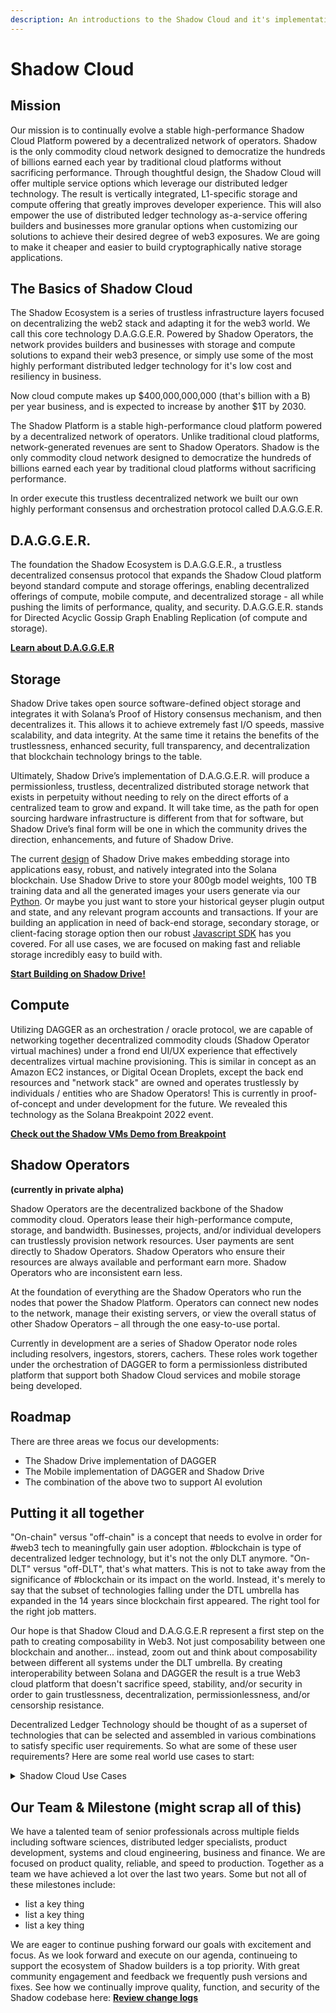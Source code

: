 ```yaml
---
description: An introductions to the Shadow Cloud and it's implementations
---
```


# **Shadow Cloud**

## **Mission**

Our mission is to continually evolve a stable high-performance Shadow Cloud Platform powered by a decentralized network of operators. Shadow is the only commodity cloud network designed to democratize the hundreds of billions earned each year by traditional cloud platforms without sacrificing performance. Through thoughtful design, the Shadow Cloud will offer multiple service options which leverage our distributed ledger technology. The result is vertically integrated, L1-specific storage and compute offering that greatly improves developer experience. This will also empower the use of distributed ledger technology as-a-service offering builders and businesses more granular options when customizing our solutions to achieve their desired degree of web3 exposures. We are going to make it cheaper and easier to build cryptographically native storage applications.

## **The Basics of Shadow Cloud**
The Shadow Ecosystem is a series of trustless infrastructure layers focused on decentralizing the web2 stack and adapting it for the web3 world. We call this core technology D.A.G.G.E.R. Powered by Shadow Operators, the network provides builders and businesses with storage and compute solutions to expand their web3 presence, or simply use some of the most highly performant distributed ledger technology for it's low cost and resiliency in business.

Now cloud compute makes up $400,000,000,000 (that's billion with a B) per year business, and is expected to increase by another $1T by 2030.

The Shadow Platform is a stable high-performance cloud platform powered by a decentralized network of operators. Unlike traditional cloud platforms, network-generated revenues are sent to Shadow Operators. Shadow is the only commodity cloud network designed to democratize the hundreds of billions earned each year by traditional cloud platforms without sacrificing performance.

In order execute this trustless decentralized network we built our own highly performant consensus and orchestration protocol called D.A.G.G.E.R.

## **D.A.G.G.E.R.**
The foundation the Shadow Ecosystem is D.A.G.G.E.R., a trustless decentralized consensus protocol that expands the Shadow Cloud platform beyond standard compute and storage offerings, enabling decentralized offerings of compute, mobile compute, and decentralized storage - all while pushing the limits of performance, quality, and security. D.A.G.G.E.R. stands for Directed Acyclic Gossip Graph Enabling Replication (of compute and storage). 

**[Learn about D.A.G.G.E.R]()**

## **Storage**
Shadow Drive takes open source software-defined object storage and integrates it with Solana’s Proof of History consensus mechanism, and then decentralizes it. This allows it to achieve extremely fast I/O speeds, massive scalability, and data integrity. At the same time it retains the benefits of the trustlessness, enhanced security, full transparency, and decentralization that blockchain technology brings to the table.

Ultimately, Shadow Drive’s implementation of D.A.G.G.E.R. will produce a permissionless, trustless, decentralized distributed storage network that exists in perpetuity without needing to rely on the direct efforts of a centralized team to grow and expand. It will take time, as the path for open sourcing hardware infrastructure is different from that for software, but Shadow Drive’s final form will be one in which the community drives the direction, enhancements, and future of Shadow Drive.

The current [design]() of Shadow Drive makes embedding storage into applications easy, robust, and natively integrated into the Solana blockchain. Use Shadow Drive to store your 800gb model weights, 100 TB training data and all the generated images your users generate via our [Python](SDK). Or maybe you just want to store your historical geyser plugin output and state, and any relevant program accounts and transactions. If your are building an application in need of back-end storage, secondary storage, or client-facing storage option then our robust [Javascript SDK]() has you covered. For all use cases, we are focused on making fast and reliable storage incredibly easy to build with.


**[Start Building on Shadow Drive!]()**

## **Compute**
Utilizing DAGGER as an orchestration / oracle protocol, we are capable of networking together decentralized commodity clouds (Shadow Operator virtual machines) under a frond end UI/UX experience that effectively decentralizes virtual machine provisioning. This is similar in concept as an Amazon EC2 instances, or Digital Ocean Droplets, except the back end resources and "network stack" are owned and operates trustlessly by individuals / entities who are Shadow Operators! This is currently in proof-of-concept and under development for the future. We revealed this technology as the Solana Breakpoint 2022 event.

**[Check out the Shadow VMs Demo from Breakpoint]()**

## **Shadow Operators**
**(currently in private alpha)**

Shadow Operators are the decentralized backbone of the Shadow commodity cloud. Operators lease their high-performance compute, storage, and bandwidth. Businesses, projects, and/or individual developers can trustlessly provision network resources. User payments are sent directly to Shadow Operators. Shadow Operators who ensure their resources are always available and performant earn more. Shadow Operators who are inconsistent earn less.

At the foundation of everything are the Shadow Operators who run the nodes that power the Shadow Platform. Operators can connect new nodes to the network, manage their existing servers, or view the overall status of other Shadow Operators – all through the one easy-to-use portal.

Currently in development are a series of Shadow Operator node roles including resolvers, ingestors, storers, cachers. These roles work together under the orchestration of DAGGER to form a permissionless distributed platform that support both Shadow Cloud services and mobile storage being developed.

## **Roadmap**
There are three areas we focus our developments:
* The Shadow Drive implementation of DAGGER
* The Mobile implementation of DAGGER and Shadow Drive
* The combination of the above two to support AI evolution

## **Putting it all together**
"On-chain" versus "off-chain" is a concept that needs to evolve in order for #web3 tech to meaningfully gain user adoption. #blockchain is type of decentralized ledger technology, but it's not the only DLT anymore. "On-DLT" versus "off-DLT", that's what matters. This is not to take away from the significance of #blockchain or its impact on the world. Instead, it's merely to say that the subset of technologies falling under the DTL umbrella has expanded in the 14 years since blockchain first appeared. The right tool for the right job matters.

Our hope is that Shadow Cloud and D.A.G.G.E.R represent a first step on the path to creating composability in Web3. Not just composability between one blockchain and another... instead, zoom out and think about composability between different all systems under the DLT umbrella. By creating interoperability between Solana and DAGGER the result is a true Web3 cloud platform that doesn't sacrifice speed, stability, and/or security in order to gain trustlessness, decentralization, permissionlessness, and/or censorship resistance.

Decentralized Ledger Technology should be thought of as a superset of technologies that can be selected and assembled in various combinations to satisfy specific user requirements. So what are some of these user requirements? Here are some real world use cases to start:

<details><summary> 
Shadow Cloud Use Cases
</summary>

* Storage
    * Web hosting & content management
        * Managing static content at high volumes that can elastically scale with your needs makes Shadow Drive a great solution for web content, media, images, and other unstructured data types.
    * Social media
        * Temporarily or permanently store message history and embedded media, stream video content from user uploads, and store and deliver vast amounts of images and avatars to enhance the Web3 efficacy of your app.
    * Archival & back-up
        * By 3x replicating and erasure coding encrypted records across a decentralized network, Shadow Drive can preserve valuable records from bad actors.
    * Datasets
        * Some information is too important for humanity to lose. From scientific research projects to historical documentation, cryptographic proofs guarantee a dataset’s integrity and availability forever. Imagine if the world’s most important libraries couldn’t be destroyed because the information has been distributed across thousands of unique locations worldwide.
    * AI implementation
        * From training models, to backing up data sets, to virtually mounting the storage accounts, Shadow Drive will offer fast, reliable, transparent methods to support many AI data-processing applications by lowering costs of housing huge amounts of data and offering extremely high read/write more cheaply than other decentralized competitors.
    * Personal & editable storage space
        * With optional mutability, you are free to create and delete files as you see fit. With low costs and many front-end user interfaces to choose from, Shadow Drive can be your personal expanded storage space.
    * Specialized distributed ledger implementations
        * The current [design]() of Shadow Drive makes embedding storage into applications easy, robust, and natively integrated into the Solana blockchain. Use Shadow Drive to store your 800gb model weights, 100 TB training data and all the generated images your users generate via our [Python](SDK). Or maybe you just want to store your historical geyser plugin output and state, and any relevant program accounts and transactions. If your are building an application in need of back-end storage, secondary storage, or client-facing storage option then our robust [Javascript SDK]() has you covered. For all use cases, we are focused on making fast and reliable storage incredibly easy to build with.
* Compute
    * Application Building *(future release)*
        * Delivery on-chain data to front-end business applications with speed and reliability.
    * Mobile Development *(future release)*
        * Power back-end mobile remote procedural calls to enable users to interact with their favorite blockchain or web3 mobile application.
    * Enterprise VMs *(future release)*
        * White-glove handling of bare metal and virtual provisioning for specialized distributed ledger technology implementations.

**[Start Building on Shadow Drive!]()**
</details>

## **Our Team & Milestone** (might scrap all of this)

We have a talented team of senior professionals across multiple fields including software sciences, distributed ledger specialists, product development, systems and cloud engineering, business and finance. We are focused on product quality, reliable, and speed to production. Together as a team we have achieved a lot over the last two years. Some but not all of these milestones include:

* list a key thing
* list a key thing
* list a key thing

We are eager to continue pushing forward our goals with excitement and focus. As we look forward and execute on our agenda, continueing to support the ecosystem of Shadow builders is a top priority. With great community engagement and feedback we frequently push versions and fixes. See how we continually improve quality, function, and security of the Shadow codebase here:
**[Review change logs](/reference/change-logs.md)**
